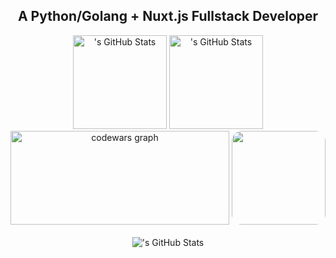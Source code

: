 <h2 align="center">A Python/Golang + Nuxt.js Fullstack Developer</h2>

<div align="center">
  <img src="https://github-readme-stats.vercel.app/api?username=wellwe11well&theme=synthwave&show_icons=true&hide_border=true&count_private=true" height="150" alt="'s GitHub Stats" />
  <img src="https://github-readme-stats.vercel.app/api/top-langs/?username=wellwe11well&theme=synthwave&show_icons=true&hide_border=true&layout=compact" height="150" alt="'s GitHub Stats" />
</div>

<div align="center">
  <img src="https://codewars-stats-ignacio-cuadra.vercel.app/?username=troubleifyouhide&theme=dracula" width="350" height="150" alt="codewars graph"/>
  <img height="150" src="https://c.tenor.com/9JQLsLL218cAAAAC/tenor.gif" style="border-radius: 16px" />
</div>

<br/>

<div align="center">
  <img src="https://komarev.com/ghpvc/?username=wellwe11well&label=visitors&color=blue" alt="'s GitHub Stats" />
</div>
